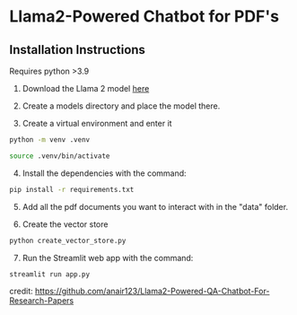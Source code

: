 # Llama2-Powered Chatbot for PDF's

## Installation Instructions

Requires python >3.9

1. Download the Llama 2 model [here](https://huggingface.co/TheBloke/Llama-2-7B-Chat-GGML/blob/main/llama-2-7b-chat.ggmlv3.q2_K.bin)

2. Create a models directory and place the model there.

3. Create a virtual environment and enter it  
```bash
python -m venv .venv
```  
```bash
source .venv/bin/activate
```

4. Install the dependencies with the command:  
```bash
pip install -r requirements.txt
```

5. Add all the pdf documents you want to interact with in the "data" folder.

6. Create the vector store
```bash
python create_vector_store.py
```

7. Run the Streamlit web app with the command:  
```bash
streamlit run app.py
```


credit: https://github.com/anair123/Llama2-Powered-QA-Chatbot-For-Research-Papers